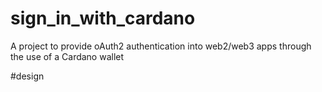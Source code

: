 # sign_in_with_cardano
A project to provide oAuth2 authentication into web2/web3 apps through the use of a Cardano wallet

#design